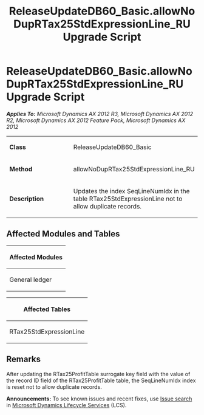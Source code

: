 ﻿---
title: ReleaseUpdateDB60_Basic.allowNoDupRTax25StdExpressionLine_RU Upgrade Script
TOCTitle: ReleaseUpdateDB60_Basic.allowNoDupRTax25StdExpressionLine_RU Upgrade Script
ms:assetid: 2b258a32-638f-55b7-811a-5c82fe39ec3d
ms:mtpsurl: https://msdn.microsoft.com/en-us/library/JJ735937(v=AX.60)
ms:contentKeyID: 49707355
ms.date: 05/18/2015
mtps_version: v=AX.60
---

# ReleaseUpdateDB60\_Basic.allowNoDupRTax25StdExpressionLine\_RU Upgrade Script 


_**Applies To:** Microsoft Dynamics AX 2012 R3, Microsoft Dynamics AX 2012 R2, Microsoft Dynamics AX 2012 Feature Pack, Microsoft Dynamics AX 2012_

<table>
<colgroup>
<col style="width: 50%" />
<col style="width: 50%" />
</colgroup>
<tbody>
<tr class="odd">
<td><p><strong>Class</strong></p></td>
<td><p>ReleaseUpdateDB60_Basic</p></td>
</tr>
<tr class="even">
<td><p><strong>Method</strong></p></td>
<td><p>allowNoDupRTax25StdExpressionLine_RU</p></td>
</tr>
<tr class="odd">
<td><p><strong>Description</strong></p></td>
<td><p>Updates the index SeqLineNumIdx in the table RTax25StdExpressionLine not to allow duplicate records.</p></td>
</tr>
</tbody>
</table>


## Affected Modules and Tables

<table>
<colgroup>
<col style="width: 100%" />
</colgroup>
<thead>
<tr class="header">
<th><p>Affected Modules</p></th>
</tr>
</thead>
<tbody>
<tr class="odd">
<td><p>General ledger</p></td>
</tr>
</tbody>
</table>


<table>
<colgroup>
<col style="width: 100%" />
</colgroup>
<thead>
<tr class="header">
<th><p>Affected Tables</p></th>
</tr>
</thead>
<tbody>
<tr class="odd">
<td><p>RTax25StdExpressionLine</p></td>
</tr>
</tbody>
</table>


## Remarks

After updating the RTax25ProfitTable surrogate key field with the value of the record ID field of the RTax25ProfitTable table, the SeqLineNumIdx index is reset not to allow duplicate records.

  
**Announcements:** To see known issues and recent fixes, use [Issue search](http://go.microsoft.com/fwlink/?linkid=389258) in [Microsoft Dynamics Lifecycle Services](http://go.microsoft.com/fwlink/?linkid=306505) (LCS).

